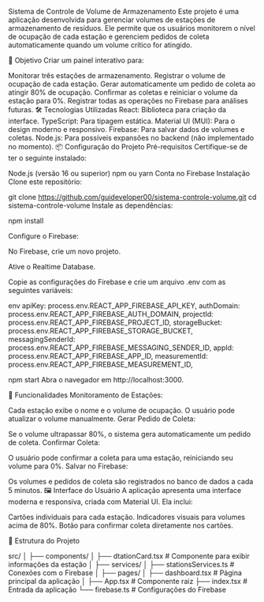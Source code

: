 Sistema de Controle de Volume de Armazenamento
Este projeto é uma aplicação desenvolvida para gerenciar volumes de estações de armazenamento de resíduos. Ele permite que os usuários monitorem o nível de ocupação de cada estação e gerenciem pedidos de coleta automaticamente quando um volume crítico for atingido.

🎯 Objetivo
Criar um painel interativo para:

Monitorar três estações de armazenamento.
Registrar o volume de ocupação de cada estação.
Gerar automaticamente um pedido de coleta ao atingir 80% de ocupação.
Confirmar as coletas e reiniciar o volume da estação para 0%.
Registrar todas as operações no Firebase para análises futuras.
🛠️ Tecnologias Utilizadas
React: Biblioteca para criação da interface.
TypeScript: Para tipagem estática.
Material UI (MUI): Para o design moderno e responsivo.
Firebase: Para salvar dados de volumes e coletas.
Node.js: Para possíveis expansões no backend (não implementado no momento).
📦 Configuração do Projeto
Pré-requisitos
Certifique-se de ter o seguinte instalado:

Node.js (versão 16 ou superior)
npm ou yarn
Conta no Firebase
Instalação
Clone este repositório:

git clone https://github.com/guideveloper00/sistema-controle-volume.git
cd sistema-controle-volume
Instale as dependências:

npm install

Configure o Firebase:

No Firebase, crie um novo projeto.

Ative o Realtime Database.

Copie as configurações do Firebase e crie um arquivo .env com as seguintes variáveis:

env
  apiKey: process.env.REACT_APP_FIREBASE_API_KEY,
  authDomain: process.env.REACT_APP_FIREBASE_AUTH_DOMAIN,
  projectId: process.env.REACT_APP_FIREBASE_PROJECT_ID,
  storageBucket: process.env.REACT_APP_FIREBASE_STORAGE_BUCKET,
  messagingSenderId: process.env.REACT_APP_FIREBASE_MESSAGING_SENDER_ID,
  appId: process.env.REACT_APP_FIREBASE_APP_ID,
  measurementId: process.env.REACT_APP_FIREBASE_MEASUREMENT_ID,
  
npm start
Abra o navegador em http://localhost:3000.

🚀 Funcionalidades
Monitoramento de Estações:

Cada estação exibe o nome e o volume de ocupação.
O usuário pode atualizar o volume manualmente.
Gerar Pedido de Coleta:

Se o volume ultrapassar 80%, o sistema gera automaticamente um pedido de coleta.
Confirmar Coleta:

O usuário pode confirmar a coleta para uma estação, reiniciando seu volume para 0%.
Salvar no Firebase:

Os volumes e pedidos de coleta são registrados no banco de dados a cada 5 minutos.
🖼️ Interface do Usuário
A aplicação apresenta uma interface moderna e responsiva, criada com Material UI. Ela inclui:

Cartões individuais para cada estação.
Indicadores visuais para volumes acima de 80%.
Botão para confirmar coleta diretamente nos cartões.

📂 Estrutura do Projeto

src/
│
├── components/
│   ├── dtationCard.tsx       # Componente para exibir informações da estação
│
├── services/
│   ├── stationsServices.ts   # Conexões com o Firebase
│
├── pages/
│   ├── dashboard.tsx         # Página principal da aplicação
│
├── App.tsx                   # Componente raiz
├── index.tsx                 # Entrada da aplicação
└── firebase.ts         # Configurações do Firebase
